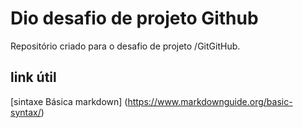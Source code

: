# Dio desafio de projeto Github
Repositório criado para o desafio de projeto /GitGitHub.


## link útil
[sintaxe Básica markdown] (https://www.markdownguide.org/basic-syntax/)
